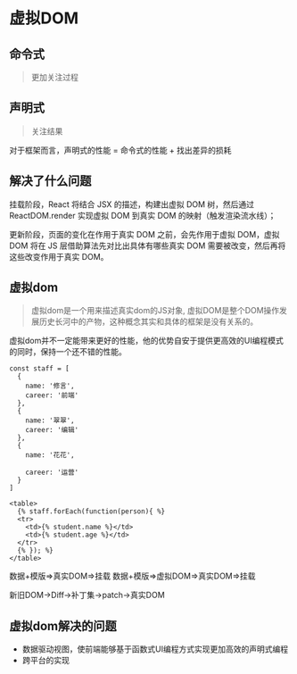 #  虚拟DOM

## 命令式
> 更加关注过程

## 声明式
> 关注结果

对于框架而言，声明式的性能 = 命令式的性能 + 找出差异的损耗


## 解决了什么问题
挂载阶段，React 将结合 JSX 的描述，构建出虚拟 DOM 树，然后通过 ReactDOM.render 实现虚拟 DOM 到真实 DOM 的映射（触发渲染流水线）；

更新阶段，页面的变化在作用于真实 DOM 之前，会先作用于虚拟 DOM，虚拟 DOM 将在 JS 层借助算法先对比出具体有哪些真实 DOM 需要被改变，然后再将这些改变作用于真实 DOM。

## 虚拟dom
> 虚拟dom是一个用来描述真实dom的JS对象,  虚拟DOM是整个DOM操作发展历史长河中的产物，这种概念其实和具体的框架是没有关系的。

虚拟dom并不一定能带来更好的性能，他的优势自安于提供更高效的UI编程模式的同时，保持一个还不错的性能。


```
const staff = [
  {
    name: '修言',
    career: '前端'
  },
  {
    name: '翠翠',
    career: '编辑'
  },
  {
    name: '花花',

    career: '运营' 
  }
]

<table>
  {% staff.forEach(function(person){ %}
  <tr>
    <td>{% student.name %}</td>
    <td>{% student.age %}</td>
  </tr>
  {% }); %}
</table>

```
数据+模版=>真实DOM=>挂载
数据+模版=>虚拟DOM=>真实DOM=>挂载

新旧DOM->Diff->补丁集->patch->真实DOM

## 虚拟dom解决的问题
* 数据驱动视图，使前端能够基于函数式UI编程方式实现更加高效的声明式编程
* 跨平台的实现
